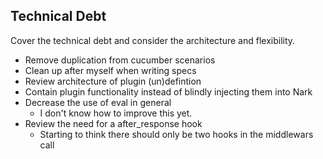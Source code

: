 Technical Debt
--------------

Cover the technical debt and consider the architecture and flexibility.

* Remove duplication from cucumber scenarios
* Clean up after myself when writing specs
* Review architecture of plugin (un)defintion
* Contain plugin functionality instead of blindly injecting them into Nark
* Decrease the use of eval in general
  * I don't know how to improve this yet. 
* Review the need for a after_response hook
  * Starting to think there should only be two hooks in the middlewars call

